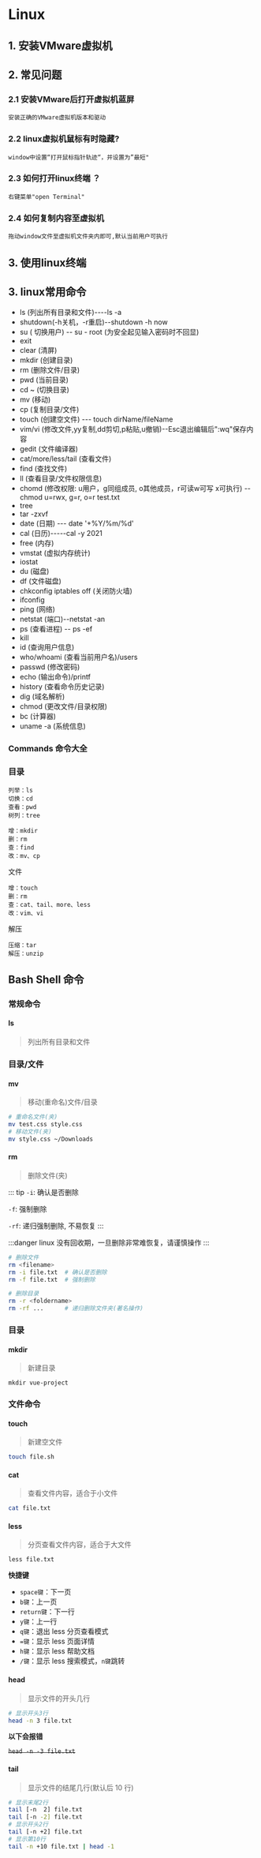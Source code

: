 # Linux

## 1. 安装VMware虚拟机

## 2. 常见问题

### 2.1 安装VMware后打开虚拟机蓝屏

```
安装正确的VMware虚拟机版本和驱动
```

### 2.2 linux虚拟机鼠标有时隐藏?

```
window中设置“打开鼠标指针轨迹“，并设置为”最短"
```


### 2.3 如何打开linux终端 ？

```
右键菜单"open Terminal"
```

### 2.4 如何复制内容至虚拟机

```
拖动window文件至虚拟机文件夹内即可,默认当前用户可执行
```

## 3. 使用linux终端

## 3. linux常用命令

- ls (列出所有目录和文件)----ls -a
- shutdown(-h关机，-r重启)--shutdown -h now
- su ( 切换用户) -- su - root (为安全起见输入密码时不回显)
- exit
- clear (清屏)
- mkdir (创建目录)
- rm (删除文件/目录)
- pwd (当前目录)
- cd ~  (切换目录)
- mv (移动)
- cp (复制目录/文件)
- touch (创建空文件) --- touch dirName/fileName
- vim/vi (修改文件,yy复制,dd剪切,p粘贴,u撤销)--Esc退出编辑后":wq"保存内容
- gedit (文件编译器)
- cat/more/less/tail (查看文件)
- find (查找文件)
- ll (查看目录/文件权限信息)
- chomd (修改权限: u用户，g同组成员, o其他成员，r可读w可写 x可执行) -- chmod u=rwx, g=r, o=r test.txt
- tree
- tar -zxvf
- date (日期) --- date '+%Y/%m/%d'
- cal (日历)-----cal -y 2021
- free (内存)
- vmstat (虚拟内存统计)
- iostat
- du (磁盘)
- df (文件磁盘)
- chkconfig iptables off (关闭防火墙)
- ifconfig
- ping (网络)
- netstat (端口)--netstat -an
- ps (查看进程) -- ps -ef
- kill
- id (查询用户信息)
- who/whoami (查看当前用户名)/users
- passwd (修改密码)
- echo (输出命令)/printf
- history (查看命令历史记录)
- dig (域名解析)
- chmod (更改文件/目录权限)
- bc (计算器)
- uname -a (系统信息)

### Commands 命令大全

### 目录

```
列举：ls
切换：cd
查看：pwd
树列：tree

增：mkdir
删：rm
查：find
改：mv、cp
```

文件

```
增：touch
删：rm
查：cat、tail、more、less
改：vim、vi
```

解压

```
压缩：tar
解压：unzip
```


## Bash Shell 命令
### 常规命令

#### ls

> 列出所有目录和文件

### 目录/文件

#### mv

> 移动(重命名)文件/目录

```sh
# 重命名文件(夹)
mv test.css style.css
# 移动文件(夹)
mv style.css ~/Downloads
```

#### rm

> 删除文件(夹)

::: tip
`-i`: 确认是否删除

`-f`: 强制删除

`-rf`: 递归强制删除, 不易恢复
:::

:::danger
linux 没有回收期，一旦删除非常难恢复，请谨慎操作
:::

```sh
# 删除文件
rm <filename>
rm -i file.txt  # 确认是否删除
rm -f file.txt  # 强制删除

# 删除目录
rm -r <foldername>
rm -rf ...      # 递归删除文件夹(著名操作)
```

### 目录

#### mkdir

> 新建目录

```shell
mkdir vue-project
```

### 文件命令

#### touch

> 新建空文件

```sh
touch file.sh
```

#### cat

> 查看文件内容，适合于小文件

```sh
cat file.txt
```

#### less

> 分页查看文件内容，适合于大文件

```shell
less file.txt
```

**快捷键**

- `space键`：下一页
- `b键`：上一页
- `return键`：下一行
- `y键`：上一行
- `q键`：退出 less 分页查看模式
- `=键`：显示 less 页面详情
- `h键`：显示 less 帮助文档
- `/键`：显示 less 搜索模式，`n键`跳转

#### head

> 显示文件的开头几行

```sh
# 显示开头3行
head -n 3 file.txt
```

**以下会报错**

~~`head -n -3 file.txt`~~

#### tail

> 显示文件的结尾几行(默认后 10 行)

```sh
# 显示末尾2行
tail [-n  2] file.txt
tail [-n -2] file.txt
# 显示开头2行
tail [-n +2] file.txt
# 显示第10行
tail -n +10 file.txt | head -1
```